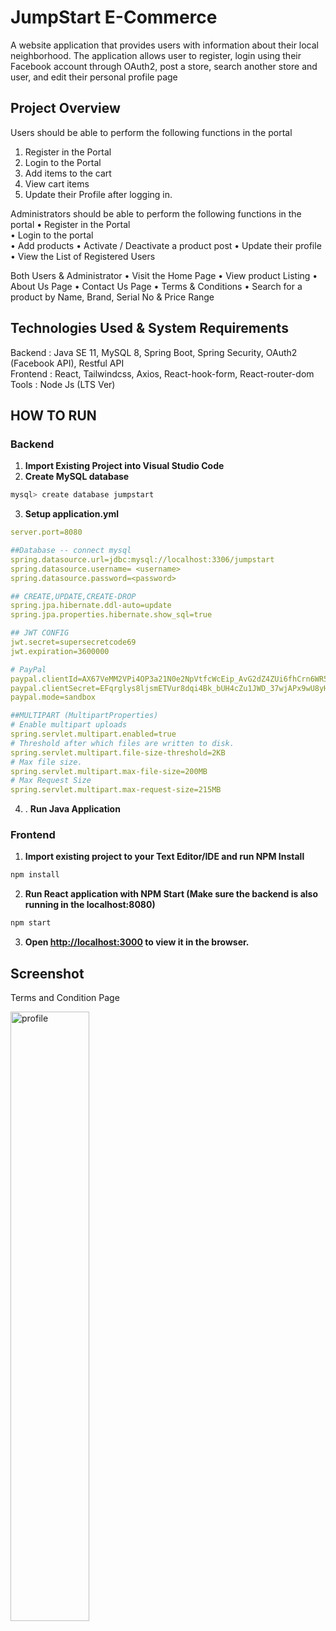 # JumpStart E-Commerce

A website application that provides users with information about their local
neighborhood. The application allows user to register, login using their
Facebook account through OAuth2, post a store, search another store and
user, and edit their personal profile page

## Project Overview

Users should be able to perform the following functions in the portal
  1. Register in the Portal
  2. Login to the Portal
  3. Add items to the cart
  4. View cart items
  5. Update their Profile after logging in.

Administrators should be able to perform the following functions in the portal
•	Register in the Portal <br/>
•	Login to the portal  <br/>
•	Add products
•	Activate / Deactivate a product post
•	Update their profile
•	View the List of Registered Users

Both Users & Administrator
•	Visit the Home Page
•	View product Listing
•	About Us Page
•	Contact Us Page
•	Terms & Conditions
•	Search for a product by Name, Brand, Serial No & Price Range


## Technologies Used & System Requirements

Backend : Java SE 11, MySQL 8, Spring Boot, Spring Security, OAuth2 (Facebook API), Restful API <br/>
Frontend : React, Tailwindcss, Axios, React-hook-form, React-router-dom <br/>
Tools : Node Js (LTS Ver)

## HOW TO RUN

### Backend

1. **Import Existing Project into Visual Studio Code** <br/>
2. **Create MySQL database**

```bash
mysql> create database jumpstart
```

3. **Setup application.yml**

```yml
server.port=8080

##Database -- connect mysql
spring.datasource.url=jdbc:mysql://localhost:3306/jumpstart
spring.datasource.username= <username>
spring.datasource.password=<password>

## CREATE,UPDATE,CREATE-DROP
spring.jpa.hibernate.ddl-auto=update
spring.jpa.properties.hibernate.show_sql=true

## JWT CONFIG
jwt.secret=supersecretcode69
jwt.expiration=3600000

# PayPal
paypal.clientId=AX67VeMM2VPi4OP3a21N0e2NpVtfcWcEip_AvG2dZ4ZUi6fhCrn6WR51pdGmI9vrVecbvagqDq6GRIsk
paypal.clientSecret=EFqrglys8ljsmETVur8dqi4Bk_bUH4cZu1JWD_37wjAPx9wU8yHVo2MXxzaqTQTJvrKliwz3Dw5QSMNe
paypal.mode=sandbox

##MULTIPART (MultipartProperties)
# Enable multipart uploads
spring.servlet.multipart.enabled=true
# Threshold after which files are written to disk.
spring.servlet.multipart.file-size-threshold=2KB
# Max file size.
spring.servlet.multipart.max-file-size=200MB
# Max Request Size
spring.servlet.multipart.max-request-size=215MB

```


4. . **Run Java Application**

### Frontend

1. **Import existing project to your Text Editor/IDE and run NPM Install**

```bash
npm install
```

2. **Run React application with NPM Start (Make sure the backend is also running in the localhost:8080)**

```bash
npm start
```

3. **Open [http://localhost:3000](http://localhost:3000) to view it in the browser.**

## Screenshot

<p>Terms and Condition Page</p>
<img src="./Images/Terms.png" alt="profile" width="50%"/>

